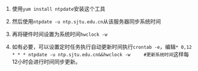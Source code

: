 1. 使用`yum install ntpdate`安装这个工具
2. 然后使用`ntpdate -u ntp.sjtu.edu.cn`从该服务器同步系统时间
3. 再将硬件时间设置为系统时间`hwclock -w`

4. 如有必要，可以设置定时任务执行自动更新时间执行`crontab -e`，编辑`* 0,12 * * * ntpdate -u ntp.sjtu.edu.cn&&hwclock -w     #更新系统时间`这样每12小时会进行时间同步更新。